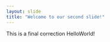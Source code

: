 ```yaml
---
layout: slide
title: "Welcome to our second slide!"
---
```

This is a final correction
HelloWorld!

